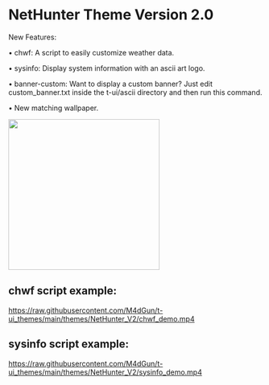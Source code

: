# NetHunter Theme Version 2.0

New Features:

• chwf: A script to easily customize weather data.

• sysinfo: Display system information with an ascii art logo.

• banner-custom: Want to display a custom banner? Just edit custom_banner.txt inside the t-ui/ascii directory and then run this command.

• New matching wallpaper.

<img src="https://github.com/M4dGun/t-ui_themes/raw/main/themes/NetHunter_V2/photo_2022-03-31_10-27-21.jpg" data-canonical-src="https://github.com/M4dGun/t-ui_themes/raw/main/themes/NetHunter_V2/photo_2022-03-31_10-27-21.jpg" width="300" />

## chwf script example:
https://raw.githubusercontent.com/M4dGun/t-ui_themes/main/themes/NetHunter_V2/chwf_demo.mp4

## sysinfo script example:
https://raw.githubusercontent.com/M4dGun/t-ui_themes/main/themes/NetHunter_V2/sysinfo_demo.mp4
